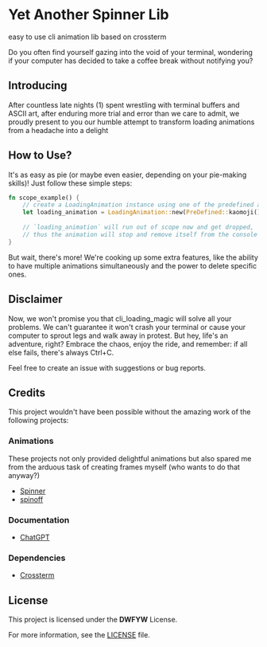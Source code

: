 # Yet Another Spinner Lib

easy to use cli animation lib based on crossterm

Do you often find yourself gazing into the void of your terminal, wondering if your computer has decided to take a coffee break without notifying you?


## Introducing

After countless late nights (1) spent wrestling with terminal buffers and ASCII art, 
after enduring more trial and error than we care to admit, 
we proudly present to you our humble attempt to transform loading animations from a headache into a delight

## How to Use?

It's as easy as pie (or maybe even easier, depending on your pie-making skills)! Just follow these simple steps:

```rust
fn scope_example() {
    // create a LoadingAnimation instance using one of the predefined animations
    let loading_animation = LoadingAnimation::new(PreDefined::kaomoji());
    
    // `loading_animation` will run out of scope now and get dropped,
    // thus the animation will stop and remove itself from the console
}
```

But wait, there's more! We're cooking up some extra features, 
like the ability to have multiple animations simultaneously and the power to delete specific ones. 

## Disclaimer

Now, we won't promise you that cli_loading_magic will solve all your problems. 
We can't guarantee it won't crash your terminal or cause your computer to sprout legs and walk away in protest. 
But hey, life's an adventure, right? Embrace the chaos, enjoy the ride, and remember: if all else fails, there's always Ctrl+C.

Feel free to create an issue with suggestions or bug reports.


## Credits

This project wouldn't have been possible without the amazing work of the following projects:

### Animations

These projects not only provided delightful animations but also spared me from the arduous task of creating frames myself (who wants to do that anyway?)

- [Spinner](https://github.com/FGRibreau/spinners)
- [spinoff](https://github.com/ad4mx/spinoff)

### Documentation

- [ChatGPT](https://chat.openai.com/)

### Dependencies

- [Crossterm](https://github.com/crossterm-rs/crossterm)

## License

This project is licensed under the **DWFYW** License.

For more information, see the [LICENSE](LICENSE.md) file.
